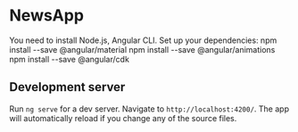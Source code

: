 # NewsApp

You need to install Node.js, Angular CLI.
Set up your dependencies: 
npm install --save @angular/material 
npm install --save @angular/animations
npm install --save @angular/cdk

## Development server

Run `ng serve` for a dev server. Navigate to `http://localhost:4200/`. The app will automatically reload if you change any of the source files.
